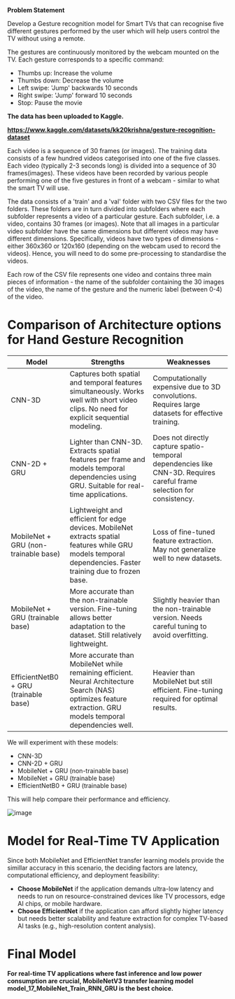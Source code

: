 **Problem Statement**

Develop a Gesture recognition model for Smart TVs that can recognise five different gestures performed by the user which will help users control the TV without using a remote.


The gestures are continuously monitored by the webcam mounted on the TV. Each gesture corresponds to a specific command:

- Thumbs up:  Increase the volume
- Thumbs down: Decrease the volume
- Left swipe: 'Jump' backwards 10 seconds
- Right swipe: 'Jump' forward 10 seconds  
- Stop: Pause the movie

**The data has been uploaded to Kaggle.**

**https://www.kaggle.com/datasets/kk20krishna/gesture-recognition-dataset**


Each video is a sequence of 30 frames (or images).
The training data consists of a few hundred videos categorised into one of the five classes. Each video (typically 2-3 seconds long) is divided into a sequence of 30 frames(images). These videos have been recorded by various people performing one of the five gestures in front of a webcam - similar to what the smart TV will use.


The data consists of a 'train' and a 'val' folder with two CSV files for the two folders. These folders are in turn divided into subfolders where each subfolder represents a video of a particular gesture. Each subfolder, i.e. a video, contains 30 frames (or images).
Note that all images in a particular video subfolder have the same dimensions but different videos may have different dimensions. Specifically, videos have two types of dimensions - either 360x360 or 120x160 (depending on the webcam used to record the videos). Hence, you will need to do some pre-processing to standardise the videos.


Each row of the CSV file represents one video and contains three main pieces of information - the name of the subfolder containing the 30 images of the video, the name of the gesture and the numeric label (between 0-4) of the video.

# Comparison of Architecture options for Hand Gesture Recognition

| Model | Strengths | Weaknesses |
|--------|-----------|------------|
| CNN-3D | Captures both spatial and temporal features simultaneously. Works well with short video clips. No need for explicit sequential modeling. | Computationally expensive due to 3D convolutions. Requires large datasets for effective training. |
| CNN-2D + GRU | Lighter than CNN-3D. Extracts spatial features per frame and models temporal dependencies using GRU. Suitable for real-time applications. | Does not directly capture spatio-temporal dependencies like CNN-3D. Requires careful frame selection for consistency. |
| MobileNet + GRU (non-trainable base) | Lightweight and efficient for edge devices. MobileNet extracts spatial features while GRU models temporal dependencies. Faster training due to frozen base. | Loss of fine-tuned feature extraction. May not generalize well to new datasets. |
| MobileNet + GRU (trainable base) | More accurate than the non-trainable version. Fine-tuning allows better adaptation to the dataset. Still relatively lightweight. | Slightly heavier than the non-trainable version. Needs careful tuning to avoid overfitting. |
| EfficientNetB0 + GRU (trainable base) | More accurate than MobileNet while remaining efficient. Neural Architecture Search (NAS) optimizes feature extraction. GRU models temporal dependencies well. | Heavier than MobileNet but still efficient. Fine-tuning required for optimal results. |


We will experiment with these models:

- CNN-3D  
- CNN-2D + GRU  
- MobileNet + GRU (non-trainable base)  
- MobileNet + GRU (trainable base)  
- EfficientNetB0 + GRU (trainable base)  

This will help compare their performance and efficiency.

![image](https://github.com/user-attachments/assets/1f6ec979-fe2c-46d8-8469-cdcf4e102a42)



# Model for Real-Time TV Application
Since both MobileNet and EfficientNet transfer learning models provide the simillar accuracy in this scenario, the deciding factors are latency, computational efficiency, and deployment feasibility:

- **Choose MobileNet** if the application demands ultra-low latency and needs to run on resource-constrained devices like TV processors, edge AI chips, or mobile hardware.
- **Choose EfficientNet** if the application can afford slightly higher latency but needs better scalability and feature extraction for complex TV-based AI tasks (e.g., high-resolution content analysis).


# **Final Model**

**For real-time TV applications where fast inference and low power consumption are crucial, MobileNetV3 transfer learning model model_17_MobileNet_Train_RNN_GRU is the best choice.**
